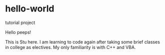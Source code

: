 # hello-world
tutorial project

Hello peeps!

This is Stu here. I am learning to code again after taking some brief classes in college as electives. 
My only familiarity is with C++ and VBA.
